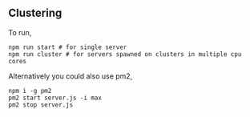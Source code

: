 ## Clustering

To run,

```shell
npm run start # for single server
npm run cluster # for servers spawned on clusters in multiple cpu cores
```

Alternatively you could also use pm2,

```shell
npm i -g pm2
pm2 start server.js -i max
pm2 stop server.js
```

